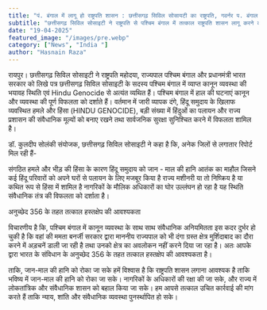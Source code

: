 ```yaml
---
title: "पं. बंगाल में लागू हो राष्ट्रपति शासन : छत्तीसगढ़ सिविल सोसायटी का राष्ट्रपति, गवर्नर प‍. बंगाल और प्रधानमंत्री को पत्र "
subtitle: "छत्तीसगढ़ सिविल सोसाइटी ने राष्ट्रपति से पश्चिम बंगाल में तत्काल राष्ट्रपति शासन लागू करने का आग्रह किया है। सोसायटी ने पश्चिम बंगाल में संवैधानिक तंत्र की विफलता के कारण अनुच्छेद 356 तत्काल लागू करने की अपील की है। "
date: "19-04-2025"
featured_image: "/images/pre.webp"
category: ["News", "India "]
author: "Hasnain Raza"
---
```


रायपुर। छत्तीसगढ़ सिविल सोसाइटी ने राष्ट्रपति महोदया, राज्यपाल पश्चिम बंगाल और प्रधानमंत्री भारत सरकार को लिखे पत्र छत्तीसगढ़ सिविल सोसाइटी के सदस्य पश्चिम बंगाल में व्याप्त कानून व्यवस्था की भयावह स्थिति एवं Hindu Genocide से अत्यंत व्यथित हैं। पश्चिम बंगाल में हाल की घटनाएं कानून और व्यवस्था की पूर्ण विफलता को दर्शाते हैं। वर्तमान में जारी व्यापक दंगे, हिंदू समुदाय के खिलाफ व्यवस्थित हमले और हिंसा (HINDU GENOCIDE), बड़ी संख्या में हिंदुओं का पलायन और राज्य प्रशासन की संवैधानिक मूल्यों को बनाए रखने तथा सार्वजनिक सुरक्षा सुनिश्चित करने में विफलता शामिल है। 

डॉ. कुलदीप सोलंकी संयोजक, छत्तीसगढ़ सिविल सोसाइटी ने कहा है कि, अनेक जिलों से लगातार रिपोर्ट मिल रही हैं-

संगठित हमले और भीड़ की हिंसा के कारण हिंदू समुदाय को जान - माल की हानि
आतंक का माहौल जिसने कई हिंदू परिवारों को अपने घरों से पलायन के लिए मजबूर किया है
राज्य मशीनरी या तो निष्क्रिय है या कथित रूप से हिंसा में शामिल है
नागरिकों के मौलिक अधिकारों का घोर उल्लंघन हो रहा है
यह स्थिति संवैधानिक तंत्र की विफलता को दर्शाता है।

अनुच्छेद 356 के तहत तत्काल हस्तक्षेप की आवश्यकता 

विचारणीय है कि, पश्चिम बंगाल में कानून व्यवस्था के साथ साथ संवैधानिक अनियमितता इस कदर दुर्भर हो चुकी है कि वहां की ममता बनर्जी सरकार द्वारा माननीय राज्यपाल को भी दंगा ग्रस्त क्षेत्र मुर्शिदाबाद का दौरा करने में अड़चनें डाली जा रही है तथा उनको क्षेत्र  का अवलोकन नहीं करने दिया जा रहा है। अतः आपके द्वारा भारत के संविधान के अनुच्छेद 356 के तहत तत्काल हस्तक्षेप की आवश्यकता है।

ताकि, जान-माल की हानि को रोका जा सके
हमें विश्वास है कि राष्ट्रपति शासन लगाना आवश्यक है ताकि भविष्य में जान-माल की हानि को रोका जा सके। नागरिकों के अधिकारों की रक्षा की जा सके, और राज्य में लोकतांत्रिक और संवैधानिक शासन को बहाल किया जा सके। हम आपसे तत्काल उचित कार्रवाई की मांग करते हैं ताकि न्याय, शांति और संवैधानिक व्यवस्था पुनर्स्थापित हो सके।

